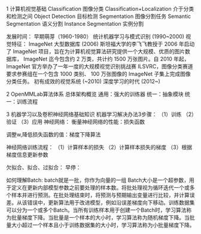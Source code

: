 1 计算机视觉基础
Classification 图像分类
Classification+Localization 介于分类和检测之间
Object Detection 目标检测
Segmentation 图像分割任务
Semantic Segmentation 语义分割
Instance Segmentation 实例分割

发展时间：
早期萌芽（1960-1980）
统计机器学习与模式识别 (1990~2000)
视觉特征：
ImageNet 大型数据库 (2006)
斯坦福大学的李飞飞教授于 2006 年启动了 ImageNet 项目，旨在为计算机视觉算法研究提供一个大规模、优质的图片数据库， ImageNet 迄今包含约 2 万类，共计约 1500 万张图片。自 2010 年起， ImageNet 官方举办了一年一度的大规模视觉识别挑战赛 ILSVRC，图像分类赛道要求参赛组在一个包含
1000 类别、 100 万张图像的 ImageNet 子集上完成图像分类任务。
初有成效的视觉系统 (~2010)
深度学习的时代 (2012~)

2 OpenMMLab算法体系
总体架构概览
通用：强大的训练器
统一：抽象模块
统一：训练流程

3 机器学习以及卷积神经网络基础知识
机器学习解决办法3步骤：
（1）训练
（2）验证
（3）应用
神经网络：
衡量神经网络的性能：损失函数

调整w,降低损失函数的值：梯度下降算法

神经网络训练流程：
（1）计算样本的损失
（2）计算样本损失的梯度
（3）根据梯度信息更新参数

欠拟合、拟合、过拟合：
早停：

如何理解Batch:
batch就是一批，你作为向量的一组
Batch大小是一个超参数，用于定义在更新内部模型参数之前要处理的样本数。将批处理视为循环迭代一个或多个样本并进行预测。在批处理结束时，将预测与预期输出变量进行比较，并计算误差。从该错误中，更新算法用于改进模型，例如沿误差梯度向下移动。训练数据集可以分为一个或多个Batch。当所有训练样本用于创建一个Batch时，学习算法称为批量梯度下降。当批量是一个样本的大小时，学习算法称为随机梯度下降。当批量大小超过一个样本且小于训练数据集的大小时，学习算法称为小批量梯度下降。
